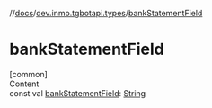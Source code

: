 //[docs](../../index.md)/[dev.inmo.tgbotapi.types](index.md)/[bankStatementField](bank-statement-field.md)



# bankStatementField  
[common]  
Content  
const val [bankStatementField](bank-statement-field.md): [String](https://kotlinlang.org/api/latest/jvm/stdlib/kotlin/-string/index.html)  




